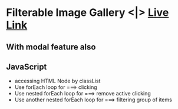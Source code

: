 # Filterable Image Gallery <|> [Live Link](https://taiseen.github.io/filterable_image_gallery)

## With modal feature also

## JavaScript 
* accessing HTML Node by classList 
* Use forEach loop for ===> clicking
* Use nested forEach loop for ===> remove active clicking
* Use another nested forEach loop for ===> filtering group of items
